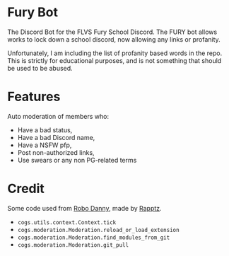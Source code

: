 # Fury Bot
The Discord Bot for the FLVS Fury School Discord. The FURY bot allows works to lock down a school discord, now allowing any links or profanity.

Unfortunately, I am including the list of profanity based words in the repo. This is strictly for educational purposes, and is not something that should be used to be abused.

# Features
Auto moderation of members who:

- Have a bad status,
- Have a bad Discord name,
- Have a NSFW pfp,
- Post non-authorized links,
- Use swears or any non PG-related terms


# Credit
Some code used from [Robo Danny](https://github.com/Rapptz/RoboDanny/), made by [Rapptz](https://github.com/Rapptz/).

- `cogs.utils.context.Context.tick` 
- `cogs.moderation.Moderation.reload_or_load_extension`
- `cogs.moderation.Moderation.find_modules_from_git`
- `cogs.moderation.Moderation.git_pull`

